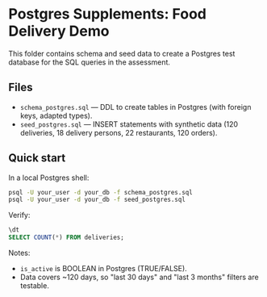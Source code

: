 # Postgres Supplements: Food Delivery Demo

This folder contains schema and seed data to create a Postgres test database for the SQL queries in the assessment.

## Files

- `schema_postgres.sql` — DDL to create tables in Postgres (with foreign keys, adapted types).
- `seed_postgres.sql` — INSERT statements with synthetic data (120 deliveries, 18 delivery persons, 22 restaurants, 120 orders).

## Quick start

In a local Postgres shell:

```bash
psql -U your_user -d your_db -f schema_postgres.sql
psql -U your_user -d your_db -f seed_postgres.sql
```

Verify:

```sql
\dt
SELECT COUNT(*) FROM deliveries;
```

Notes:
- `is_active` is BOOLEAN in Postgres (TRUE/FALSE).
- Data covers ~120 days, so "last 30 days" and "last 3 months" filters are testable.
